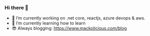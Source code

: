 ### Hi there 👋

<!--
**Mackolicious/mackolicious** is a ✨ _special_ ✨ repository because its `README.md` (this file) appears on your GitHub profile.

Here are some ideas to get you started:

- 🔭 I’m currently working on ...
- 🌱 I’m currently learning ...
- 👯 I’m looking to collaborate on ...
- 🤔 I’m looking for help with ...
- 💬 Ask me about ...
- 📫 How to reach me: ...
- 😄 Pronouns: ...
- ⚡ Fun fact: ...
-->

- 🔭 I’m currently working on .net core, reactjs, azure devops & aws.
- 🌱 I’m currently learning how to learn
- 😎 Always blogging: https://www.mackolicious.com/blog

